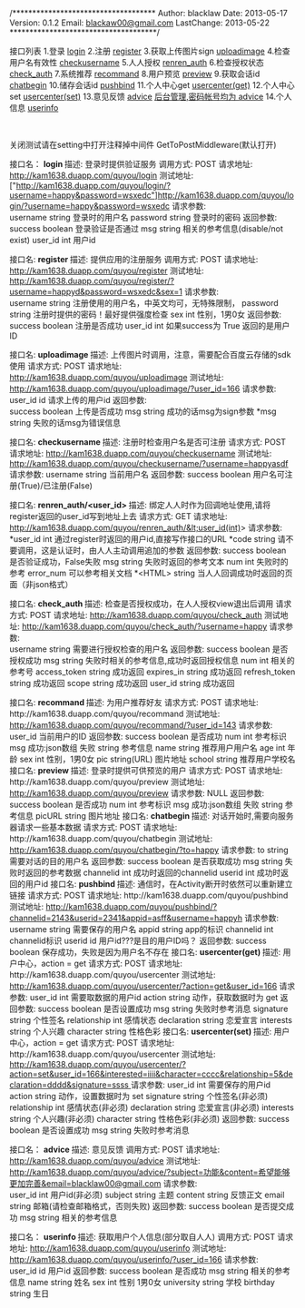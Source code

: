 /************************************
Author:  	blacklaw
Date:		2013-05-17
Version:		0.1.2
Email:		blackaw00@gmail.com
LastChange:	2013-05-22
*************************************/

接口列表
1.登录  			[login](#login)
2.注册  			[register](#register)
3.获取上传图片sign  [uploadimage](#uploadimage)
4.检查用户名有效性  [checkusername](#checkusername)
5.人人授权  		  [renren_auth](#renren_auth)
6.检查授权状态  	[check_auth](#check_auth)
7.系统推荐  		[recommand](#recommand)
8.用户预览		[preview](#preview)
9.获取会话id  		[chatbegin](#chatbegin)
10.储存会话id  		[pushbind](#pushbind)
11.个人中心get		[usercenter(get)](#usercenter_get)
12.个人中心set		[usercenter(set)](#usercente_set)
13.意见反馈		[advice](#advice)    [后台管理,密码帐号均为 advice]("http://kam1638.duapp.com/admin/quyou/advice/")
14.个人信息		[userinfo](#userinfo)

 
  <br>

关闭测试请在setting中打开注释掉中间件 GetToPostMiddleware(默认打开)

  <a id='login'/>接口名：	<b class ='api_title'> login </b>
描述:		登录时提供验证服务
调用方式:	POST
请求地址:	http://kam1638.duapp.com/quyou/login
测试地址:	  ["http://kam1638.duapp.com/quyou/login/?username=happy&password=wsxedc"]http://kam1638.duapp.com/quyou/login/?username=happy&password=wsxedc</a>
请求参数:	
			username	string	登录时的用户名
			password	string 	登录时的密码
返回参数:
			success 	boolean	登录验证是否通过
			msg			string	相关的参考信息(disable/not exist)
			user_id		int 	用户id

  <a id="register"/>接口名:	<b class ='api_title'> register </b>
描述:		提供应用的注册服务
调用方式:	POST
请求地址:	http://kam1638.duapp.com/quyou/register
测试地址:	  <a href="http://kam1638.duapp.com/quyou/register/?username=happyd&password=wsxedc&sex=1">http://kam1638.duapp.com/quyou/register/?username=happyd&password=wsxedc&sex=1</a>
请求参数:	
			username	string	注册使用的用户名，中英文均可，无特殊限制，
			password 	string	注册时提供的密码！最好提供强度检查
			sex 		int		性别，1男0女
返回参数:
			success		boolean	注册是否成功
			user_id		int		如果success为 True 返回的是用户ID


<a id ="uploadimage">接口名:	<b class ='api_title'> uploadimage </b>
描述:		上传图片时调用，注意，需要配合百度云存储的sdk使用
请求方式:	POST
请求地址:	http://kam1638.duapp.com/quyou/uploadimage
测试地址:	<a href="http://kam1638.duapp.com/quyou/uploadimage/?user_id=166">http://kam1638.duapp.com/quyou/uploadimage/?user_id=166</a>
请求参数:	
			user_id 	id	   请求上传的用户id
返回参数:	
			success		boolean	上传是否成功
			msg			string  成功的话msg为sign参数
			*msg		string  失败的话msg为错误信息


  <a id ="checkusername"/>接口名:	<b class ='api_title'> checkusername </b>
描述:		注册时检查用户名是否可注册
请求方式:	POST
请求地址:	http://kam1638.duapp.com/quyou/checkusername
测试地址:	  <a href="http://kam1638.duapp.com/quyou/checkusername/?username=happyasdf">http://kam1638.duapp.com/quyou/checkusername/?username=happyasdf</a>
请求参数:
			username	string		当前用户名
返回参数:
			success 	boolean		用户名可注册(True)/已注册(False)
        

  <a id ="renren_auth"/>接口名:	<b class ='api_title'> renren_auth/&lt;user_id&gt; </b>
描述:		绑定人人时作为回调地址使用,请将register返回的user_id写到地址上去
请求方式:	GET
请求地址:	http://kam1638.duapp.com/quyou/renren_auth/&lt;user_id(int)&gt;
请求参数:	
			*user_id	int			通过register时返回的用户id,直接写作接口的URL
			*code		string		请不要调用，这是认证时，由人人主动调用追加的参数
返回参数:
			success		boolean		是否验证成功，False失败
			msg			string		失败时返回的参考文本
			num			int			失败时的参考 error_num 可以参考相关文档
			*&lt;HTML&gt;		string		当人人回调成功时返回的页面（非json格式）

    
  <a id ="check_auth"/>接口名:	 <b class ='api_title'> check_auth </b>
描述:		检查是否授权成功，在人人授权view退出后调用
请求方式:	POST
请求地址:	http://kam1638.duapp.com/quyou/check_auth
测试地址:	  <a href="http://kam1638.duapp.com/quyou/check_auth/?username=happy">http://kam1638.duapp.com/quyou/check_auth/?username=happy</a>
请求参数:	
			username 	string		需要进行授权检查的用户名
返回参数:
			success		boolean		是否授权成功
			msg			string		失败时相关的参考信息,成功时返回授权信息
			num         int		    相关的参考号
  			access_token 	string     成功返回
			expires_in		string     成功返回
			refresh_token	string     成功返回
			scope 	        string     成功返回
			user_id 	    string     成功返回

		
  <a id ="recommand"/>
接口名:	<b class ='api_title'> recommand </b>
描述:		为用户推荐好友
请求方式:	POST
请求地址:	http://kam1638.duapp.com/quyou/recommand
测试地址:	  <a href="http://kam1638.duapp.com/quyou/recommand/?user_id=143">http://kam1638.duapp.com/quyou/recommand/?user_id=143</a>
请求参数:	
			user_id 	当前用户的ID
返回参数:	
  		success		boolean		是否成功
  		num 		int			参考标识
  		msg	成功:json数组		失败 string 参考信息
				name	string		推荐用户用户名
				age		int			年龄
				sex		int			性别，1男0女
				pic		string(URL)	图片地址 
				school	string		推荐用户学校名
  
  
  <a id ="preview"/>
接口名:	<b class ='api_title'> preview </b>
描述:		登录时提供可供预览的用户
请求方式:	POST
请求地址:	http://kam1638.duapp.com/quyou/preview
测试地址:	  <a href="http://kam1638.duapp.com/quyou/preview">http://kam1638.duapp.com/quyou/preview</a>
请求参数:	NULL
返回参数:	
  		success		boolean		是否成功
  		num 		int			参考标识
  		msg	成功:json数组		失败 string 参考信息
				picURL string	图片地址
  
  
  <a id ="chatbegin"/>
接口名:	<b class ='api_title'> chatbegin </b>
描述:		对话开始时,需要向服务器请求一些基本数据
请求方式: 	POST
请求地址:	http://kam1638.duapp.com/quyou/chatbegin
测试地址:	  <a href="http://kam1638.duapp.com/quyou/chatbegin/?to=happy">http://kam1638.duapp.com/quyou/chatbegin/?to=happy</a>
请求参数:	
			to 		string		需要对话的目的用户名
返回参数:
			success 	boolean 	是否获取成功
			msg			string		失败时返回的参考数据
			channelid	int			成功时返回的channelid
 			userid		int			成功时返回的用户id

  <a id="pushbind"/>
接口名:	<b class ='api_title'> pushbind </b>
描述:		通信时，在Activity断开时依然可以重新建立链接
请求方式:	POST
请求地址:	http://kam1638.duapp.com/quyou/pushbind
测试地址:	  <a href="http://kam1638.duapp.com/quyou/pushbind/?channelid=2143&userid=2341&appid=asff&username=happyh">http://kam1638.duapp.com/quyou/pushbind/?channelid=2143&userid=2341&appid=asff&username=happyh</a>
请求参数:
			username	string		需要保存的用户名
			appid		string		app的标识
			channelid	int			channelid标识
			userid		id			用户id???是目的用户ID吗？
返回参数:
			success		boolean		保存成功，失败是因为用户名不存在 

<a id="usercenter_get"/>
接口名:	<b class ='api_title'> usercenter(get) </b>
描述:		用户中心，action = get
请求方式:	POST
请求地址:	http://kam1638.duapp.com/quyou/usercenter
测试地址:	  <a href="http://kam1638.duapp.com/quyou/usercenter/?action=get&user_id=166">http://kam1638.duapp.com/quyou/usercenter/?action=get&user_id=166</a>
请求参数:
			user_id		int		需要取数据的用户id
			action		string		动作，获取数据时为 get
返回参数:
  			success			boolean		是否设置成功
  			msg				string		失败时参考消息
			signature		string	个性签名
  			relationship	int		感情状态
			declaration		string	恋爱宣言
			interests		string	个人兴趣 
			character		string 	性格色彩

  <a id="usercenter_set"/>
接口名:	<b class ='api_title'> usercenter(set) </b>
描述:		用户中心，action = get
请求方式:	POST
请求地址:	http://kam1638.duapp.com/quyou/usercenter
测试地址:	  <a href="http://kam1638.duapp.com/quyou/usercenter/?action=set&user_id=166&interested=iiii&character=cccc&relationship=5&declaration=dddd&signature=ssss">http://kam1638.duapp.com/quyou/usercenter/?action=set&user_id=166&interested=iiii&character=cccc&relationship=5&declaration=dddd&signature=ssss
</a>
请求参数:
			user_id			int		需要保存的用户id
			action			string		动作，设置数据时为 set
  			signature		string		个性签名(非必须)
  			relationship	int			感情状态(非必须)
			declaration		string		恋爱宣言(非必须)
			interests		string		个人兴趣(非必须)
			character		string 		性格色彩(非必须)
返回参数:
			success			boolean		是否设置成功
  			msg				string		失败时参考消息

  
<a id='advice'/>接口名：	<b class ='api_title'> advice </b>
描述:		 意见反馈
调用方式:	POST
请求地址:	http://kam1638.duapp.com/quyou/advice
测试地址:	<a href="http://kam1638.duapp.com/quyou/advice/?subject=%E5%8A%9F%E8%83%BD&content=%E5%B8%8C%E6%9C%9B%E8%83%BD%E5%A4%9F%E6%9B%B4%E5%8A%A0%E5%AE%8C%E5%96%84&email=blacklaw00@gmail.com">http://kam1638.duapp.com/quyou/advice/?subject=功能&content=希望能够更加完善&email=blacklaw00@gmail.com</a>
请求参数:	
                         user_id     int      用户id(非必须)
                         subject     string   主题
                         content     string   反馈正文
                         email       string   邮箱(请检查邮箱格式，否则失败)
返回参数:
			success 	boolean	是否提交成功
			msg			string	相关的参考信息
  

 
  
<a id='userinfo'/>接口名：	<b class ='api_title'> userinfo </b>
描述:		 获取用户个人信息(部分取自人人)
调用方式:	POST
请求地址:	http://kam1638.duapp.com/quyou/userinfo
测试地址:	<a href="http://kam1638.duapp.com/quyou/userinfo/?user_id=166">http://kam1638.duapp.com/quyou/userinfo/?user_id=166</a>
请求参数:	
			user_id     id     用户id
返回参数:
			success 	boolean	是否成功
			msg			string	相关的参考信息
  			name 		string  姓名
  			sex			int		性别 1男0女
  			university	string  学校
  			birthday    string  生日
  
  
  </body>

</html>

